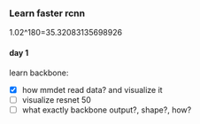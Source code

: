 ### Learn faster rcnn
1.02^180=35.32083135698926
#### day 1
learn backbone:  
- [x] how mmdet read data? and visualize it
- [ ] visualize resnet 50
- [ ] what exactly backbone output?, shape?, how?